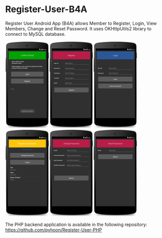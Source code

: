 # Register-User-B4A
Register User Android App (B4A) allows Member to Register, Login, View Members, Change and Reset Password. It uses OKHttpUtils2 library to connect to MySQL database.

<img src="https://github.com/pyhoon/Register-User-B4A/blob/master/APK/Demo1.png" width="140" /><img src="https://github.com/pyhoon/Register-User-B4A/blob/master/APK/Demo2.png" width="140" /><img src="https://github.com/pyhoon/Register-User-B4A/blob/master/APK/Demo3.png" width="140" /><img src="https://github.com/pyhoon/Register-User-B4A/blob/master/APK/Demo5.png" width="140" /><img src="https://github.com/pyhoon/Register-User-B4A/blob/master/APK/Demo6.png" width="140" /><img src="https://github.com/pyhoon/Register-User-B4A/blob/master/APK/Demo4.png" width="140" />

The PHP backend application is available in the following repository:
https://github.com/pyhoon/Register-User-PHP
